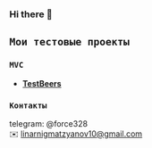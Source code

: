 ### Hi there 👋

<!--
**Karl328/Karl328** is a ✨ _special_ ✨ repository because its `README.md` (this file) appears on your GitHub profile.



Here are some ideas to get you started:

- 🔭 I’m currently working on ...
- 🌱 I’m currently learning ...
- 👯 I’m looking to collaborate on ...
- 🤔 I’m looking for help with ...
- 💬 Ask me about ...
- 📫 How to reach me: ...
- 😄 Pronouns: ...
- ⚡ Fun fact: ...
-->
## `Мои тестовые проекты` 
### `MVC`
- **<a href="https://github.com/Karl328/TestBeers">TestBeers</a>**
### `Контакты`
telegram: @force328 <br>
✉️ linarnigmatzyanov10@gmail.com
